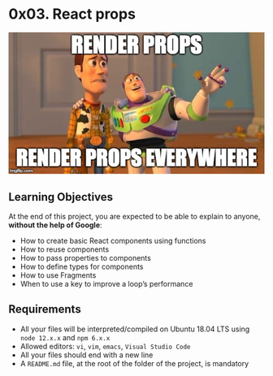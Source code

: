# 0x03. React props

<p align="center">
<img src="./meme.jpeg" alt="meme">
</p>

## Learning Objectives
At the end of this project, you are expected to be able to explain to anyone, **without the help of Google**:

- How to create basic React components using functions
- How to reuse components
- How to pass properties to components
- How to define types for components
- How to use Fragments
- When to use a key to improve a loop’s performance

## Requirements
- All your files will be interpreted/compiled on Ubuntu 18.04 LTS using `node 12.x.x` and `npm 6.x.x`
- Allowed editors: `vi`, `vim`, `emacs`, `Visual Studio Code`
- All your files should end with a new line
- A `README.md` file, at the root of the folder of the project, is mandatory
